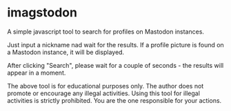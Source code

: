 # imagstodon

A simple javascript tool to search for profiles on Mastodon instances.

Just input a nickname nad wait for the results. If a profile picture is found on a Mastodon instance, it will be displayed.

After clicking "Search", please wait for a couple of seconds - the results will appear in a moment.



The above tool is for educational purposes only. The author does not promote or encourage any illegal activities.
Using this tool for illegal activities is strictly prohibited. You are the one responsible for your actions.
